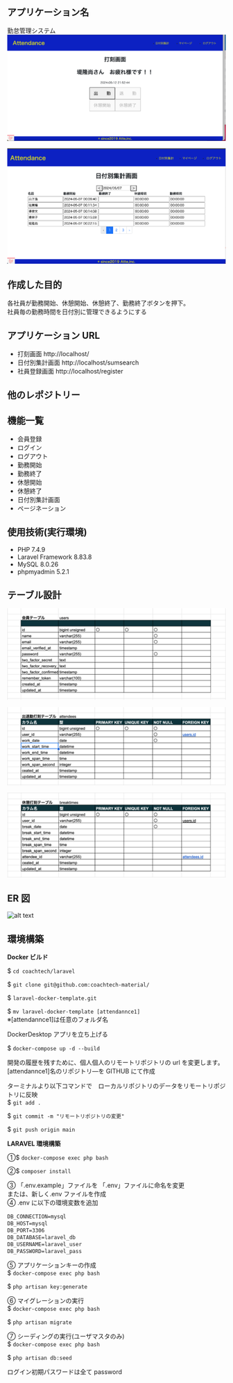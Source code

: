 ## アプリケーション名

勤怠管理システム
![alt text](<スクリーンショット 2024-05-12 21.53.25.png>)

![alt text](<スクリーンショット 2024-05-16 3.16.32.png>)

## 作成した目的

各社員が勤務開始、休憩開始、休憩終了、勤務終了ボタンを押下。  
社員毎の勤務時間を日付別に管理できるようにする

## アプリケーション URL

- 打刻画面 http://localhost/
- 日付別集計画面 http://localhost/sumsearch
- 社員登録画面 http://localhost/register

## 他のレポジトリー

## 機能一覧

- 会員登録
- ログイン
- ログアウト
- 勤務開始
- 勤務終了
- 休憩開始
- 休憩終了
- 日付別集計画面
- ページネーション

## 使用技術(実行環境)

- PHP 7.4.9
- Laravel Framework 8.83.8
- MySQL 8.0.26
- phpmyadmin 5.2.1

## テーブル設計

![alt text](users.png)

![alt text](attendees.png)

![alt text](breaktimes.png)

## ER 図

![alt text](ER図-attendance1.png)

## 環境構築

**Docker ビルド**

$ `cd coachtech/laravel`

$ `git clone git@github.com:coachtech-material/`

$ `laravel-docker-template.git`

$ `mv laravel-docker-template [attendannce1]`  
※[attendannce1]は任意のフォルダ名

DockerDesktop アプリを立ち上げる

$ `docker-compose up -d --build`

開発の履歴を残すために、個人個人のリモートリポジトリの url を変更します。
[attendannce1]名のリポジトリ―を GITHUB にて作成

ターミナルより以下コマンドで　ローカルリポジトリのデータをリモートリポジトリに反映  
$ `git add .`

$ `git commit -m "リモートリポジトリの変更"`

$ `git push origin main`

**LARAVEL 環境構築**

①$ `docker-compose exec php bash`

②$ `composer install`

③ 「.env.example」ファイルを 「.env」ファイルに命名を変更  
 または、新しく.env ファイルを作成  
④ .env に以下の環境変数を追加

```
DB_CONNECTION=mysql
DB_HOST=mysql
DB_PORT=3306
DB_DATABASE=laravel_db
DB_USERNAME=laravel_user
DB_PASSWORD=laravel_pass
```

⑤ アプリケーションキーの作成  
$ `docker-compose exec php bash`

$ `php artisan key:generate`

⑥ マイグレーションの実行  
$ `docker-compose exec php bash`

$ `php artisan migrate`

⑦ シーディングの実行(ユーザマスタのみ)  
$ `docker-compose exec php bash`

$ `php artisan db:seed`

ログイン初期パスワードは全て password
